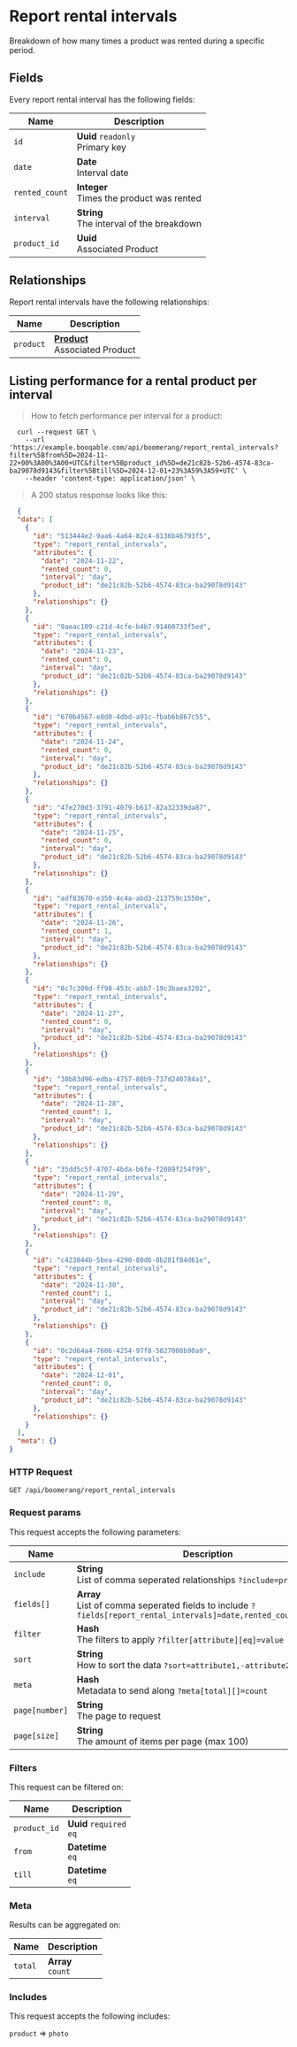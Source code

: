 # Report rental intervals

Breakdown of how many times a product was rented during a specific period.

## Fields
Every report rental interval has the following fields:

Name | Description
-- | --
`id` | **Uuid** `readonly`<br>Primary key
`date` | **Date** <br>Interval date
`rented_count` | **Integer** <br>Times the product was rented
`interval` | **String** <br>The interval of the breakdown
`product_id` | **Uuid** <br>Associated Product


## Relationships
Report rental intervals have the following relationships:

Name | Description
-- | --
`product` | **[Product](#products)** <br>Associated Product


## Listing performance for a rental product per interval



> How to fetch performance per interval for a product:

```shell
  curl --request GET \
    --url 'https://example.booqable.com/api/boomerang/report_rental_intervals?filter%5Bfrom%5D=2024-11-22+00%3A00%3A00+UTC&filter%5Bproduct_id%5D=de21c82b-52b6-4574-83ca-ba29078d9143&filter%5Btill%5D=2024-12-01+23%3A59%3A59+UTC' \
    --header 'content-type: application/json' \
```

> A 200 status response looks like this:

```json
  {
  "data": [
    {
      "id": "513444e2-9aa6-4a64-82c4-8136b46793f5",
      "type": "report_rental_intervals",
      "attributes": {
        "date": "2024-11-22",
        "rented_count": 0,
        "interval": "day",
        "product_id": "de21c82b-52b6-4574-83ca-ba29078d9143"
      },
      "relationships": {}
    },
    {
      "id": "9aeac109-c21d-4cfe-b4b7-91460733f5ed",
      "type": "report_rental_intervals",
      "attributes": {
        "date": "2024-11-23",
        "rented_count": 0,
        "interval": "day",
        "product_id": "de21c82b-52b6-4574-83ca-ba29078d9143"
      },
      "relationships": {}
    },
    {
      "id": "670b4567-e8d0-4dbd-a91c-fbab6b867c55",
      "type": "report_rental_intervals",
      "attributes": {
        "date": "2024-11-24",
        "rented_count": 0,
        "interval": "day",
        "product_id": "de21c82b-52b6-4574-83ca-ba29078d9143"
      },
      "relationships": {}
    },
    {
      "id": "47e270d3-3791-4079-b617-82a32339da87",
      "type": "report_rental_intervals",
      "attributes": {
        "date": "2024-11-25",
        "rented_count": 0,
        "interval": "day",
        "product_id": "de21c82b-52b6-4574-83ca-ba29078d9143"
      },
      "relationships": {}
    },
    {
      "id": "adf83670-e350-4c4a-abd3-213759c1550e",
      "type": "report_rental_intervals",
      "attributes": {
        "date": "2024-11-26",
        "rented_count": 1,
        "interval": "day",
        "product_id": "de21c82b-52b6-4574-83ca-ba29078d9143"
      },
      "relationships": {}
    },
    {
      "id": "8c7c309d-ff98-453c-abb7-19c3baea3202",
      "type": "report_rental_intervals",
      "attributes": {
        "date": "2024-11-27",
        "rented_count": 0,
        "interval": "day",
        "product_id": "de21c82b-52b6-4574-83ca-ba29078d9143"
      },
      "relationships": {}
    },
    {
      "id": "30b83d96-edba-4757-80b9-737d240784a1",
      "type": "report_rental_intervals",
      "attributes": {
        "date": "2024-11-28",
        "rented_count": 1,
        "interval": "day",
        "product_id": "de21c82b-52b6-4574-83ca-ba29078d9143"
      },
      "relationships": {}
    },
    {
      "id": "35dd5c5f-4707-4bda-b6fe-f2089f254f99",
      "type": "report_rental_intervals",
      "attributes": {
        "date": "2024-11-29",
        "rented_count": 0,
        "interval": "day",
        "product_id": "de21c82b-52b6-4574-83ca-ba29078d9143"
      },
      "relationships": {}
    },
    {
      "id": "c423844b-5bea-4290-80d6-8b281f84d61e",
      "type": "report_rental_intervals",
      "attributes": {
        "date": "2024-11-30",
        "rented_count": 1,
        "interval": "day",
        "product_id": "de21c82b-52b6-4574-83ca-ba29078d9143"
      },
      "relationships": {}
    },
    {
      "id": "0c2d64a4-7606-4254-97f8-5827008b90a9",
      "type": "report_rental_intervals",
      "attributes": {
        "date": "2024-12-01",
        "rented_count": 0,
        "interval": "day",
        "product_id": "de21c82b-52b6-4574-83ca-ba29078d9143"
      },
      "relationships": {}
    }
  ],
  "meta": {}
}
```

### HTTP Request

`GET /api/boomerang/report_rental_intervals`

### Request params

This request accepts the following parameters:

Name | Description
-- | --
`include` | **String** <br>List of comma seperated relationships `?include=product`
`fields[]` | **Array** <br>List of comma seperated fields to include `?fields[report_rental_intervals]=date,rented_count,interval`
`filter` | **Hash** <br>The filters to apply `?filter[attribute][eq]=value`
`sort` | **String** <br>How to sort the data `?sort=attribute1,-attribute2`
`meta` | **Hash** <br>Metadata to send along `?meta[total][]=count`
`page[number]` | **String** <br>The page to request
`page[size]` | **String** <br>The amount of items per page (max 100)


### Filters

This request can be filtered on:

Name | Description
-- | --
`product_id` | **Uuid** `required`<br>`eq`
`from` | **Datetime** <br>`eq`
`till` | **Datetime** <br>`eq`


### Meta

Results can be aggregated on:

Name | Description
-- | --
`total` | **Array** <br>`count`


### Includes

This request accepts the following includes:

`product` => 
`photo`







